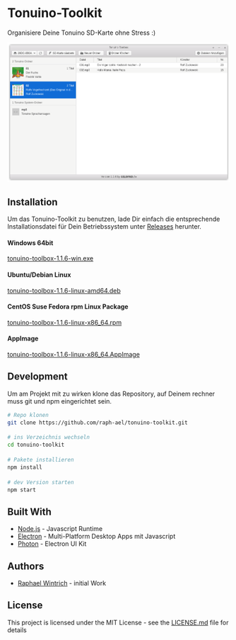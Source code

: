 # Tonuino-Toolkit

Organisiere Deine Tonuino SD-Karte ohne Stress :)

![Vorschau](preview.png?raw=true "Vorschau")

## Installation

Um das Tonuino-Toolkit zu benutzen, lade Dir einfach die entsprechende Installationsdatei für Dein Betriebssystem unter [Releases](https://github.com/raph-ael/tonuino-toolbox/releases) herunter.

#### Windows 64bit

[tonuino-toolbox-1.1.6-win.exe](https://github.com/raph-ael/tonuino-toolbox/releases/download/v1.1.6/tonuino-toolbox-1.1.6-win.exe)

#### Ubuntu/Debian Linux

[tonuino-toolbox-1.1.6-linux-amd64.deb](https://github.com/raph-ael/tonuino-toolbox/releases/download/v1.1.6/tonuino-toolbox-1.1.6-linux-amd64.deb)

#### CentOS Suse Fedora rpm Linux Package

[tonuino-toolbox-1.1.6-linux-x86_64.rpm](https://github.com/raph-ael/tonuino-toolbox/releases/download/v1.1.6/tonuino-toolbox-1.1.6-linux-x86_64.rpm)

#### AppImage

[tonuino-toolbox-1.1.6-linux-x86_64.AppImage](https://github.com/raph-ael/tonuino-toolbox/releases/download/v1.1.6/tonuino-toolbox-1.1.6-linux-x86_64.AppImage)

## Development

Um am Projekt mit zu wirken klone das Repository, auf Deinem rechner muss git und npm eingerichtet sein.

```bash
# Repo klonen
git clone https://github.com/raph-ael/tonuino-toolkit.git

# ins Verzeichnis wechseln
cd tonuino-toolkit

# Pakete installieren
npm install

# dev Version starten
npm start
```

## Built With

* [Node.js](https://nodejs.org/en/) - Javascript Runtime
* [Electron](https://www.electronjs.org/) - Multi-Platform Desktop Apps mit Javascript
* [Photon](http://photonkit.com/) - Electron UI Kit

## Authors

* [Raphael Wintrich](https://github.com/raph-ael) - initial Work

## License

This project is licensed under the MIT License - see the [LICENSE.md](LICENSE.md) file for details


